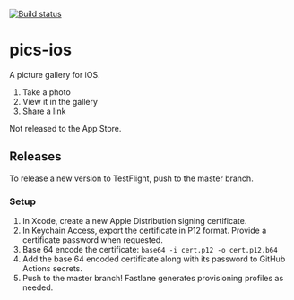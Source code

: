 [![Build status](https://build.appcenter.ms/v0.1/apps/6ce0819b-b3b8-4fe9-833b-796961235813/branches/master/badge)](https://appcenter.ms)

# pics-ios

A picture gallery for iOS.

1. Take a photo
1. View it in the gallery
1. Share a link

Not released to the App Store.

## Releases

To release a new version to TestFlight, push to the master branch.

### Setup

1. In Xcode, create a new Apple Distribution signing certificate.
1. In Keychain Access, export the certificate in P12 format. Provide a certificate password when requested.
1. Base 64 encode the certificate: ```base64 -i cert.p12 -o cert.p12.b64```
1. Add the base 64 encoded certificate along with its password to GitHub Actions secrets.
1. Push to the master branch! Fastlane generates provisioning profiles as needed.

